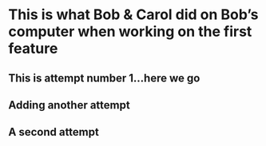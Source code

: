 # This is what Bob & Carol did on Bob’s computer when working on the first feature

## This is attempt number 1...here we go

## Adding another attempt

## A second attempt